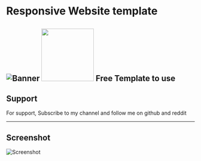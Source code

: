 
# Responsive Website template
 ![Banner](https://user-images.githubusercontent.com/79645854/122390892-189b4000-cf90-11eb-8dcb-ebcf292582e9.png)
<img src="https://user-images.githubusercontent.com/79645854/122390892-189b4000-cf90-11eb-8dcb-ebcf292582e9.png" width="140">
Free Template to use
---
## Support

For support, Subscribe to my channel and follow me on github and reddit

  ---
## Screenshot

![Screenshot](https://user-images.githubusercontent.com/79645854/122391003-310b5a80-cf90-11eb-8f75-a59226e18090.png)


  
